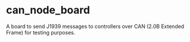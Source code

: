 # can_node_board
A board to send J1939 messages to controllers over CAN (2.0B Extended Frame) for testing purposes.
